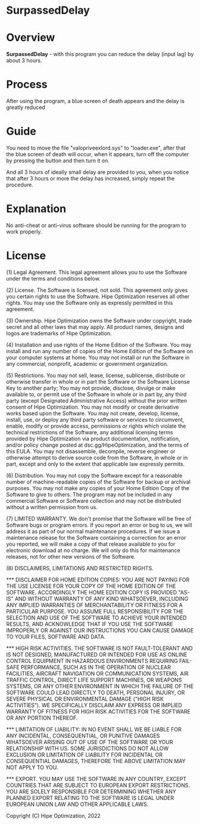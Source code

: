 # SurpassedDelay

# Overview
**SurpassedDelay** - with this program you can reduce the delay (input lag) by about 3 hours.

# Process
After using the program, a blue screen of death appears and the delay is greatly reduced

# Guide
You need to move the file "valopriveexlord.sys" to "loader.exe", 
after that the blue screen of death will occur, when it appears, turn off the computer by pressing the button and then turn it on.

And all 3 hours of ideally small delay are provided to you, when you notice that after 3 hours or more the delay has increased, simply repeat the procedure.

# Explanation
No anti-cheat or anti-virus software should be running for the program to work properly.

# License
(1) Legal Agreement.  This legal agreement allows you to use the Software under the terms and conditions below.

(2) License.  The Software is licensed, not sold. This agreement only gives you certain rights to use the Software. Hipe Optimization reserves all other rights.  You may use the Software only as expressly permitted in this agreement.

(3) Ownership. Hipe Optimization owns the Software under copyright, trade secret and all other laws that may apply. All product names, designs and logos are trademarks of Hipe Optimization.

(4) Installation and use rights of the Home Edition of the Software. You may install and run any number of copies of the Home Edition of the Software on your computer systems at home. You may not install or run the Software in any commercial, nonprofit, academic or government organization.

(5) Restrictions. You may not sell, lease, license, sublicense, distribute or otherwise transfer in whole or in part the Software or the Software License Key to another party; You may not provide, disclose, divulge or make available to, or permit use of the Software in whole or in part by, any third party (except Designated Administrative Access) without the prior written consent of Hipe Optimization. You may not modify or create derivative works based upon the Software. You may not create, develop, license, install, use, or deploy any third party software or services to circumvent, enable, modify or provide access, permissions or rights which violate the technical restrictions of the Software, any additional licensing terms provided by Hipe Optimization via product documentation, notification, and/or policy change posted at dsc.gg/HipeOptimization, and the terms of this EULA. You may not disassemble, decompile, reverse engineer or otherwise attempt to derive source code from the Software, in whole or in part, except and only to the extent that applicable law expressly permits.

(6) Distribution.  You may not copy the Software except for a reasonable number of machine-readable copies of the Software for backup or archival purposes. You may not make any copies of your Home Edition Copy of the Software to give to others. The program may not be included in any commercial Software or Software collection and may not be distributed without a written permission from us.

(7) LIMITED WARRANTY.  We don't promise that the Software will be free of Software bugs or program errors.  If  you report an error or bug to us, we will address it as part of our normal maintenance procedures.  If we issue a maintenance release for the Software containing a correction for an error you reported, we will make a copy of that release available to you for electronic download at no charge.  We will only do this for maintenance releases, not for other new versions of the Software.

(8) DISCLAIMERS, LIMITATIONS AND RESTRICTED RIGHTS.

*** DISCLAIMER FOR HOME EDITION COPIES:  YOU ARE NOT PAYING FOR THE USE LICENSE FOR YOUR COPY OF THE HOME EDITION OF THE SOFTWARE. ACCORDINGLY THE HOME EDITION COPY IS PROVIDED "AS-IS" AND WITHOUT WARRANTY OF ANY KIND WHATSOEVER, INCLUDING ANY IMPLIED WARRANTIES OF MERCHANTABILITY OR FITNESS FOR A PARTICULAR PURPOSE.  YOU ASSUME FULL RESPONSIBILITY FOR THE SELECTION AND USE OF THE SOFTWARE TO ACHIEVE YOUR INTENDED RESULTS, AND ACKNOWLEDGE THAT IF YOU USE THE SOFTWARE IMPROPERLY OR AGAINST OUR INSTRUCTIONS YOU CAN CAUSE DAMAGE TO YOUR FILES, SOFTWARE AND DATA.

*** HIGH RISK ACTIVITIES.  THE SOFTWARE IS NOT FAULT-TOLERANT AND IS NOT DESIGNED, MANUFACTURED OR INTENDED FOR USE AS ONLINE CONTROL EQUIPMENT IN HAZARDOUS ENVIRONMENTS REQUIRING FAIL-SAFE PERFORMANCE, SUCH AS IN THE OPERATION OF NUCLEAR FACILITIES, AIRCRAFT NAVIGATION OR COMMUNICATION SYSTEMS, AIR TRAFFIC CONTROL, DIRECT LIFE SUPPORT MACHINES, OR WEAPONS SYSTEMS, OR ANY OTHER ENVIRONMENT IN WHICH THE FAILURE OF THE SOFTWARE COULD LEAD DIRECTLY TO DEATH, PERSONAL INJURY, OR SEVERE PHYSICAL OR ENVIRONMENTAL DAMAGE ("HIGH RISK ACTIVITIES"). WE SPECIFICALLY DISCLAIM ANY EXPRESS OR IMPLIED WARRANTY OF FITNESS FOR HIGH RISK ACTIVITIES FOR THE SOFTWARE OR ANY PORTION THEREOF.

*** LIMITATION OF LIABILITY:  IN NO EVENT SHALL WE BE LIABLE FOR ANY INCIDENTAL, CONSEQUENTIAL, OR PUNITIVE DAMAGES WHATSOEVER ARISING OUT OF USE OF THE SOFTWARE OR YOUR RELATIONSHIP WITH US. SOME JURISDICTIONS DO NOT ALLOW EXCLUSION OR LIMITATION OF LIABILITY FOR INCIDENTAL OR CONSEQUENTIAL DAMAGES, THEREFORE THE ABOVE LIMITATION MAY NOT APPLY TO YOU.

*** EXPORT.  YOU MAY USE THE SOFTWARE IN ANY COUNTRY, EXCEPT COUNTRIES THAT ARE SUBJECT TO EUROPEAN EXPORT RESTRICTIONS. YOU ARE SOLELY RESPONSIBLE FOR DETERMINING WHETHER ANY PLANNED EXPORT RELATING TO THE SOFTWARE IS LEGAL UNDER EUROPEAN UNION LAW AND OTHER APPLICABLE LAWS.

Copyright (C) Hipe Optimization, 2022
